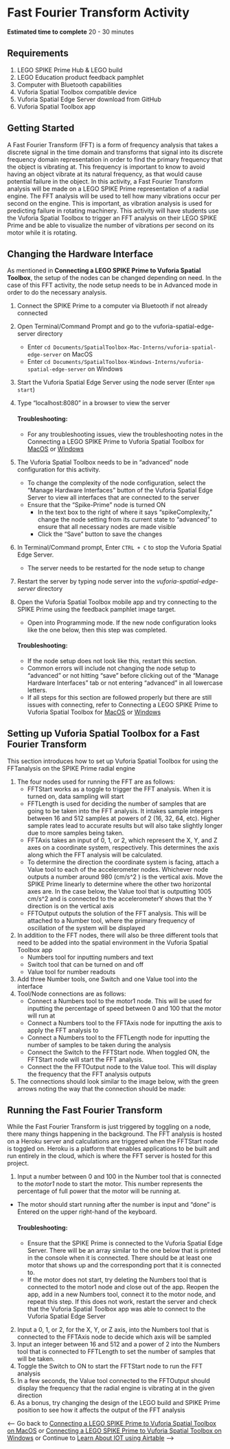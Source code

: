 # Fast Fourier Transform Activity

**Estimated time to complete** 20 - 30 minutes

## Requirements
1. LEGO SPIKE Prime Hub & LEGO build
2. LEGO Education product feedback pamphlet
3. Computer with Bluetooth capabilities
4. Vuforia Spatial Toolbox compatible device
5. Vuforia Spatial Edge Server download from GitHub
6. Vuforia Spatial Toolbox app


## Getting Started
A Fast Fourier Transform (FFT) is a form of frequency analysis that takes a discrete signal in the time domain and transforms that signal into its discrete frequency
domain representation in order to find the primary frequency that the object is vibrating at. This frequency is important to know to avoid having an object vibrate at
its natural frequency, as that would cause potential failure in the object. In this activity, a Fast Fourier Transform analysis will be made on a LEGO SPIKE Prime
representation of a radial engine. The FFT analysis will be used to tell how many vibrations occur per second on the engine. This is important, as vibration analysis is used for predicting failure in rotating machinery. This activity will have students use the Vuforia Spatial Toolbox to trigger an FFT analysis on their LEGO SPIKE Prime and be able to visualize the number of vibrations per second on its motor while it is rotating.

## Changing the Hardware Interface

As mentioned in **Connecting a LEGO SPIKE Prime to Vuforia Spatial Toolbox**, the setup of the nodes can be changed depending on need. In the case of this FFT
activity, the node setup needs to be in Advanced mode in order to do the necessary analysis.

1. Connect the SPIKE Prime to a computer via Bluetooth if not already connected
2. Open Terminal/Command Prompt and go to the vuforia-spatial-edge-server directory
   - Enter ```cd Documents/SpatialToolbox-Mac-Interns/vuforia-spatial-edge-server``` on MacOS
   - Enter ```cd Documents/SpatialToolbox-Windows-Interns/vuforia-spatial-edge-server``` on Windows
3. Start the Vuforia Spatial Edge Server using the node server (Enter ```npm start```)
4. Type “localhost:8080” in a browser to view the server
    #### Troubleshooting:
   - For any troubleshooting issues, view the troubleshooting notes in the Connecting a LEGO SPIKE Prime to Vuforia Spatial Toolbox for [MacOS](https://github.com/PTC-Academic/LEGO-Spatial-Computing-Project/blob/master/Documentation/4a-Connect-Prime-to-Toolbox-Mac.md) or [Windows](https://github.com/PTC-Academic/LEGO-Spatial-Computing-Project/blob/master/Documentation/4b-Connect-Prime-to-Toolbox-Win.md)
5. The Vuforia Spatial Toolbox needs to be in “advanced” node configuration for this activity.
   - To change the complexity of the node configuration, select the “Manage Hardware Interfaces” button of the Vuforia Spatial Edge Server to view all interfaces that are connected to the server
   - Ensure that the “Spike-Prime” node is turned ON
      - In the text box to the right of where it says “spikeComplexity,” change the node setting from its current state to “advanced” to ensure that all necessary nodes are made visible
      - Click the “Save” button to save the changes

6. In Terminal/Command prompt, Enter ```CTRL + C``` to stop the Vuforia Spatial Edge Server.
   - The server needs to be restarted for the node setup to change
7. Restart the server by typing node server into the _vuforia-spatial-edge-server_ directory
8. Open the Vuforia Spatial Toolbox mobile app and try connecting to the SPIKE Prime using the feedback pamphlet image target.
   - Open into Programming mode. If the new node configuration looks like the one below, then this step was completed.
    #### Troubleshooting:
      - If the node setup does not look like this, restart this section.
      - Common errors will include not changing the node setup to “advanced” or not hitting “save” before clicking out of the “Manage Hardware Interfaces” tab or not entering “advanced” in all lowercase letters.
      - If all steps for this section are followed properly but there are still issues with connecting, refer to Connecting a LEGO SPIKE Prime to Vuforia Spatial Toolbox for [MacOS](https://github.com/PTC-Academic/LEGO-Spatial-Computing-Project/blob/master/Documentation/4a-Connect-Prime-to-Toolbox-Mac.md) or [Windows](https://github.com/PTC-Academic/LEGO-Spatial-Computing-Project/blob/master/Documentation/4b-Connect-Prime-to-Toolbox-Win.md)

## Setting up Vuforia Spatial Toolbox for a Fast Fourier Transform
This section introduces how to set up Vuforia Spatial Toolbox for using the FFTanalysis on the SPIKE Prime radial engine

1. The four nodes used for running the FFT are as follows:
   - FFTStart works as a toggle to trigger the FFT analysis. When it is turned on, data sampling will start
   - FFTLength is used for deciding the number of samples that are going to be taken into the FFT analysis. It intakes sample integers between 16 and 512 samples at powers of 2 (16, 32, 64, etc). Higher sample rates lead to accurate results but will also take slightly longer due to more samples being taken.
   - FFTAxis takes an input of 0, 1, or 2, which represent the X, Y, and Z axes on a coordinate system, respectively. This determines the axis along which the FFT analysis will be calculated.
   - To determine the direction the coordinate system is facing, attach a Value tool to each of the accelerometer nodes. Whichever node outputs a number around 980 (cm/s^2 ) is the vertical axis. Move the SPIKE Prime linearly to determine where the other two horizontal axes are. In the case below, the Value tool that is outputting 1005 cm/s^2 and is connected to the accelerometerY shows that the Y direction is on the vertical axis
   - FFTOutput outputs the solution of the FFT analysis. This will be attached to a Number tool, where the primary frequency of oscillation of the system will be displayed
2. In addition to the FFT nodes, there will also be three different tools that need to be added into the spatial environment in the Vuforia Spatial Toolbox app
   -  Numbers tool for inputting numbers and text
   - Switch tool that can be turned on and off
   - Value tool for number readouts
3. Add three Number tools, one Switch and one Value tool into the interface
4. Tool/Node connections are as follows:
   - Connect a Numbers tool to the motor1 node. This will be used for inputting the percentage of speed between 0 and 100 that the motor will run at
   - Connect a Numbers tool to the FFTAxis node for inputting the axis to apply the FFT analysis to
   - Connect a Numbers tool to the FFTLength node for inputting the number of samples to be taken during the analysis
   - Connect the Switch to the FFTStart node. When toggled ON, the FFTStart node will start the FFT analysis.
   - Connect the the FFTOutput node to the Value tool. This will display the frequency that the FFT analysis outputs
5. The connections should look similar to the image below, with the green arrows noting the way that the connection should be made:

## Running the Fast Fourier Transform
While the Fast Fourier Transform is just triggered by toggling on a node, there many things happening in the background. The FFT analysis is hosted on a  Heroku
server and calculations are triggered when the FFTStart node is toggled on. Heroku is a platform that enables applications to be built and run entirely in the cloud, which
is where the FFT server is hosted for this project.

1. Input a number between 0 and 100 in the Number tool that is connected to the _motor1_ node to start the motor. This number represents the percentage of full power that the motor will be running at.
- The motor should start running after the number is input and “done” is Entered on the upper right-hand of the keyboard.
    #### Troubleshooting:
   - Ensure that the SPIKE Prime is connected to the Vuforia Spatial Edge Server. There will be an array similar to the one below that is printed in the console when it is connected. There should be at least one motor that shows up and the corresponding port that it is connected to.
   - If the motor does not start, try deleting the Numbers tool that is connected to the motor1 node and close out of the app. Reopen the app, add in a new Numbers tool, connect it to the motor node, and repeat this step. If this does not work, restart the server and check that the Vuforia Spatial Toolbox app was able to connect to the Vuforia Spatial Edge Server

2. Input a 0, 1, or 2, for the X, Y, or Z axis, into the Numbers tool that is connected to the FFTAxis node to decide which axis will be sampled
3. Input an integer between 16 and 512 and a power of 2 into the Numbers tool that is connected to FFTLength to set the number of samples that will be taken.
4. Toggle the Switch to ON to start the FFTStart node to run the FFT analysis
5. In a few seconds, the Value tool connected to the FFTOutput should display the frequency that the radial engine is vibrating at in the given direction
6. As a bonus, try changing the design of the LEGO build and SPIKE Prime position to see how it affects the output of the FFT analysis

<-- Go back to [Connecting a LEGO SPIKE Prime to Vuforia Spatial Toolbox on MacOS](https://github.com/PTC-Academic/LEGO-Spatial-Computing-Project/blob/master/Documentation/4a-Connect-Prime-to-Toolbox-Mac.md) or [Connecting a LEGO SPIKE Prime to Vuforia Spatial Toolbox on Windows](https://github.com/PTC-Academic/LEGO-Spatial-Computing-Project/blob/master/Documentation/4b-Connect-Prime-to-Toolbox-Win.md) or Continue to [Learn About IOT using Airtable](https://github.com/PTC-Academic/LEGO-Spatial-Computing-Project/blob/master/Documentation/6-IOT-with-Airtable.md) -->
